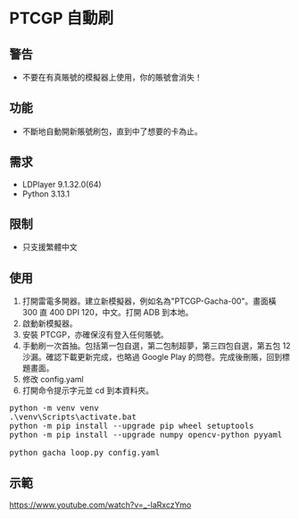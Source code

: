 # PTCGP 自動刷

## 警告

- 不要在有真賬號的模擬器上使用，你的賬號會消失！

## 功能

- 不斷地自動開新賬號刷包，直到中了想要的卡為止。

## 需求

- LDPlayer 9.1.32.0(64)
- Python 3.13.1

## 限制

- 只支援繁體中文

## 使用

1. 打開雷電多開器。建立新模擬器，例如名為"PTCGP-Gacha-00"。畫面橫 300 直 400 DPI 120，中文。打開 ADB 到本地。
2. 啟動新模擬器。
3. 安裝 PTCGP，亦確保沒有登入任何賬號。
4. 手動刷一次首抽。包括第一包自選，第二包制超夢，第三四包自選，第五包 12 沙漏。確認下載更新完成，也略過 Google Play 的問卷。完成後刪賬，回到標題畫面。
5. 修改 config.yaml
6. 打開命令提示字元並 cd 到本資料夾。
<pre>
python -m venv venv
.\venv\Scripts\activate.bat
python -m pip install --upgrade pip wheel setuptools
python -m pip install --upgrade numpy opencv-python pyyaml

python gacha_loop.py config.yaml
</pre>

## 示範

https://www.youtube.com/watch?v=_-laRxczYmo
